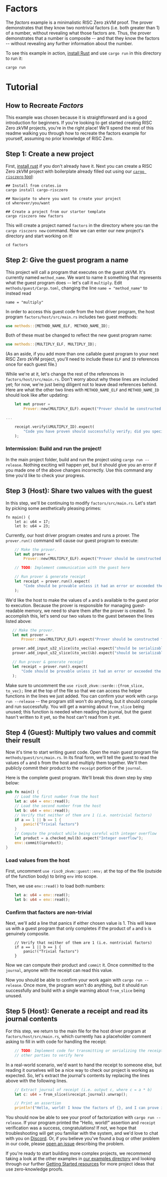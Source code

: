 # Factors

The _factors_ example is a minimalistic RISC Zero zkVM proof. The prover demonstrates that they know two nontrivial factors (i.e. both greater than 1) of a number, without revealing what those factors are. Thus, the prover demonstrates that a number is composite -- and that they know the factors -- without revealing any further information about the number.

To see this example in action, [install Rust][install-rust] and use `cargo run` in this directory to run it:
```
cargo run
```

# Tutorial
## How to Recreate _Factors_

This example was chosen because it is straightforward and is a good introduction for beginners. If you're looking to get started creating RISC Zero zkVM projects, you're in the right place! We'll spend the rest of this readme walking you through how to recreate the factors example for yourself, assuming no prior knowledge of RISC Zero.

## Step 1: Create a new project

First, [install rust][install-rust] if you don't already have it. Next you can create a RISC Zero zkVM project with boilerplate already filled out using our [`cargo risczero` tool][cargo-risczero]:
```
## Install from crates.io
cargo install cargo-risczero

## Navigate to where you want to create your project
cd wherever/you/want

## Create a project from our starter template
cargo risczero new factors
```
This will create a project named `factors` in the directory where you ran the `cargo risczero new` command. Now we can enter our new project's directory and start working on it!
```
cd factors
```

## Step 2: Give the guest program a name

This project will call a program that executes on the guest zkVM.
It's currently named `method_name`.
We want to name it something that represents what the guest program does -- let's call it `multiply`.
Edit `methods/guest/Cargo.toml`, changing the line `name = "method_name"` to instead read
```
name = "multiply"
```

In order to access this guest code from the host driver program, the host program `factors/host/src/main.rs` includes two guest methods:

```rust
use methods::{METHOD_NAME_ELF, METHOD_NAME_ID};
```

Both of these must be changed to reflect the new guest program name:
```rust
use methods::{MULTIPLY_ELF, MULTIPLY_ID};
```
(As an aside, if you add more than one callable guest program to your next RISC Zero zkVM project, you'll need to include these `ELF` and `ID` references once for each guest file.)

While we're at it, let's change the rest of the references in `factors/host/src/main.rs`.
Don't worry about why these lines are included yet; for now, we're just being diligent not to leave dead references behind.
Here are what the other two lines with `METHOD_NAME_ELF` and `METHOD_NAME_ID` should look like after updating:

```rust
    let mut prover =
        Prover::new(MULTIPLY_ELF).expect("Prover should be constructed from valid ELF binary");

...

    receipt.verify(&MULTIPLY_ID).expect(
        "Code you have proven should successfully verify; did you specify the correct image ID?",
    );
```

### Intermission: Build and run the project!

In the main project folder, build and run the project using `cargo run --release`.
Nothing exciting will happen yet, but it should give you an error if you made one of the above changes incorrectly.
Use this command any time you'd like to check your progress.

## Step 3 (Host): Share two values with the guest

In this step, we'll be continuing to modify `factors/src/main.rs`.
Let's start by picking some aesthetically pleasing primes:
```
fn main() {
    let a: u64 = 17;
    let b: u64 = 23;
```

Currently, our host driver program creates and runs a prover.
The `prover.run()` command will cause our guest program to execute:

```rust
    // Make the prover.
    let mut prover =
        Prover::new(MULTIPLY_ELF).expect("Prover should be constructed from valid ELF binary");

    // TODO: Implement communication with the guest here

    // Run prover & generate receipt
    let receipt = prover.run().expect(
        "Code should be provable unless it had an error or exceeded the maximum cycle limit",
    );
```
 We'd like the host to make the values of `a` and `b` available to the guest prior to execution.
 Because the prover is responsible for managing guest-readable memory, we need to share them after the prover is created.
 To accomplish this, let's send our two values to the guest between the lines listed above:

 ```rust
    // Make the prover.
    let mut prover =
        Prover::new(MULTIPLY_ELF).expect("Prover should be constructed from valid ELF binary");

    prover.add_input_u32_slice(&to_vec(&a).expect("should be serializable"));
    prover.add_input_u32_slice(&to_vec(&b).expect("should be serializable"));

    // Run prover & generate receipt
    let receipt = prover.run().expect(
        "Code should be provable unless it had an error or exceeded the maximum cycle limit",
    );
```

Make sure to uncomment the `use risc0_zkvm::serde::{from_slice, to_vec};` line at the top of the file so that we can access the helper functions in the lines we just added.
You can confirm your work with `cargo run --release` -- the program still won't do anything, but it should compile and run successfully.
You will get a warning about `from_slice` being unused; this function is needed when reading the journal, but the guest hasn't written to it yet, so the host can't read from it yet.

## Step 4 (Guest): Multiply two values and commit their result

Now it's time to start writing guest code.
Open the main guest program file `methods/guest/src/main.rs`.
In its final form, we'll tell the guest to read the values of `a` and `b` from the host and multiply them together.
We'll then publicly commit their product to the `receipt` portion of the `journal`.

Here is the complete guest program.
We'll break this down step by step below:
```rust
pub fn main() {
    // Load the first number from the host
    let a: u64 = env::read();
    // Load the second number from the host
    let b: u64 = env::read();
    // Verify that neither of them are 1 (i.e. nontrivial factors)
    if a == 1 || b == 1 {
        panic!("Trivial factors")
    }
    // Compute the product while being careful with integer overflow
    let product = a.checked_mul(b).expect("Integer overflow");
    env::commit(&product);
}
```
### Load values from the host

First, uncomment `use risc0_zkvm::guest::env;` at the top of the file (outside of the function body) to bring `env` into scope.

Then, we use `env::read()` to load both numbers:

```rust
    let a: u64 = env::read();
    let b: u64 = env::read();
```
### Confirm that factors are non-trivial

Next, we'll add a line that panics if either chosen value is 1. This will leave us with a guest program that only completes if the product of `a` and `b` is genuinely composite. 
```
    // Verify that neither of them are 1 (i.e. nontrivial factors)
    if a == 1 || b == 1 {
        panic!("Trivial factors")
    }
```

Now we can compute their product and `commit` it.
Once committed to the `journal`, anyone with the receipt can read this value.

Now you should be able to confirm your work again with `cargo run --release`.
Once more, the program won't do anything, but it should run successfully and build with a single warning about `from_slice` being unused.

## Step 5 (Host): Generate a receipt and read its journal contents

For this step, we return to the main file for the host driver program at `factors/host/src/main.rs`, which currently has a placeholder comment asking to fill in with code for handling the receipt:

```rust
    // TODO: Implement code for transmitting or serializing the receipt for
    // other parties to verify here
```

In a real-world scenario, we'd want to hand the receipt to someone else, but reading it ourselves will be a nice way to check our project is working as expected.
So, let's extract the journal's contents by replacing the lines above with the following lines.

```rust
    // Extract journal of receipt (i.e. output c, where c = a * b)
    let c: u64 = from_slice(&receipt.journal).unwrap();

    // Print an assertion
    println!("Hello, world! I know the factors of {}, and I can prove it!", c);
```

You should now be able to see your proof of factorization with `cargo run --release`.
If your program printed the "Hello, world!" assertion and `receipt` verification was a success, congratulations!
If not, we hope that troubleshooting will get you familiar with the system, and we'd love to chat with you on [Discord][discord].
Or, if you believe you've found a bug or other problem in our code, please [open an issue][issues] describing the problem.

If you're ready to start building more complex projects, we recommend taking a look at the other examples in [our examples directory][examples-dir] and looking through our further [Getting Started resources][getting-started] for more project ideas that use zero-knowledge proofs.

[install-rust]: https://www.rust-lang.org/tools/install
[cargo-risczero]: https://crates.io/crates/cargo-risczero
[examples-dir]: https://github.com/risc0/risc0/tree/main/examples
[getting-started]: https://www.risczero.com/docs/
[discord]: https://discord.com/invite/risczero
[issues]: https://github.com/risc0/risc0/issues
